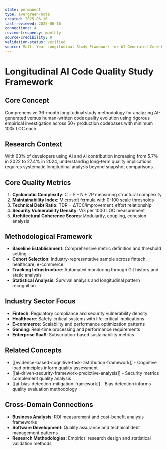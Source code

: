 ```yaml
---
state: permanent
type: evergreen-note
created: 2025-06-16
last-reviewed: 2025-06-16
connections: 4
review-frequency: monthly
source-credibility: 9
validation-status: verified
source: Multi-Year Longitudinal Study Framework for AI-Generated Code Quality Evolution (2025)
---
```


# Longitudinal AI Code Quality Study Framework

## Core Concept
Comprehensive 36-month longitudinal study methodology for analyzing AI-generated versus human-written code quality evolution using rigorous empirical investigation across 50+ production codebases with minimum 100k LOC each.

## Research Context
With 63% of developers using AI and AI contribution increasing from 5.7% in 2022 to 27.4% in 2024, understanding long-term quality implications requires systematic longitudinal analysis beyond snapshot comparisons.

## Core Quality Metrics
1. **Cyclomatic Complexity**: C = E - N + 2P measuring structural complexity
2. **Maintainability Index**: Microsoft formula with 0-100 scale thresholds
3. **Technical Debt Ratio**: TDR = ΔTCO/improvement_effort relationship
4. **Security Vulnerability Density**: V/S per 1000 LOC measurement
5. **Architectural Coherence Scores**: Modularity, coupling, cohesion analysis

## Methodological Framework
- **Baseline Establishment**: Comprehensive metric definition and threshold setting
- **Cohort Selection**: Industry-representative sample across fintech, healthcare, e-commerce
- **Tracking Infrastructure**: Automated monitoring through Git history and static analysis
- **Statistical Analysis**: Survival analysis and longitudinal pattern recognition

## Industry Sector Focus
- **Fintech**: Regulatory compliance and security vulnerability density
- **Healthcare**: Safety-critical systems with life-critical implications
- **E-commerce**: Scalability and performance optimization patterns
- **Gaming**: Real-time processing and performance requirements
- **Enterprise SaaS**: Subscription-based sustainability metrics

## Related Concepts
- [[evidence-based-cognitive-task-distribution-framework]] - Cognitive load principles inform quality assessment
- [[ai-driven-security-framework-predictive-analysis]] - Security metrics complement quality analysis
- [[ai-bias-detection-mitigation-framework]] - Bias detection informs quality evaluation methodology

## Cross-Domain Connections
- **Business Analysis**: ROI measurement and cost-benefit analysis frameworks
- **Software Development**: Quality assurance and technical debt management patterns
- **Research Methodologies**: Empirical research design and statistical validation methods